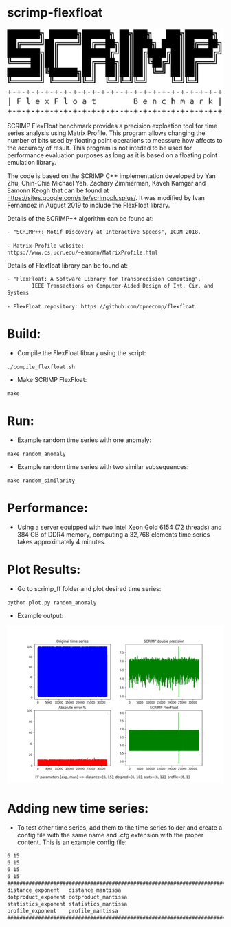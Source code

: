 # scrimp-flexfloat

![alt text](https://github.com/ivanfv/scrimp-flexfloat/blob/master/logo.png)

SCRIMP FlexFloat benchmark provides a precision exploation tool for time series
analysis using Matrix Profile. This program allows changing the number of bits
used by floating point operations to meassure how affects to the accuracy of 
result. This program is not inteded to be used for performance evaluation
purposes as long as it is based on a floating point emulation library.

The code is based on the SCRIMP C++ implementation developed by Yan Zhu, 
Chin-Chia Michael Yeh, Zachary Zimmerman, Kaveh Kamgar and Eamonn Keogh that 
can be found at https://sites.google.com/site/scrimpplusplus/. It was modified
by Ivan Fernandez in August 2019 to include the FlexFloat library.

Details of the SCRIMP++ algorithm can be found at:

    - "SCRIMP++: Motif Discovery at Interactive Speeds", ICDM 2018.

    - Matrix Profile website: https://www.cs.ucr.edu/~eamonn/MatrixProfile.html

Details of Flexfloat library can be found at:

    - "FlexFloat: A Software Library for Transprecision Computing",
            IEEE Transactions on Computer-Aided Design of Int. Cir. and Systems

    - FlexFloat repository: https://github.com/oprecomp/flexfloat    

Build:
======
* Compile the FlexFloat library using the script:

`./compile_flexfloat.sh`

* Make SCRIMP FlexFloat:

`make`


Run:
======

* Example random time series with one anomaly:

`make random_anomaly`


* Example random time series with two similar subsequences:

`make random_similarity`


Performance:
======
* Using a server equipped with two Intel Xeon Gold 6154 (72 threads) and 384 GB of DDR4 memory, computing a 32,768 elements time series takes approximately 4 minutes.



Plot Results:
======
* Go to scrimp_ff folder and plot desired time series:

`python plot.py random_anomaly`

* Example output:

![alt text](https://github.com/ivanfv/scrimp-flexfloat/blob/master/plots/random_anomaly_reduced.png)


Adding new time series:
======
* To test other time series, add them to the time series folder and create a config file with the same name and .cfg extension with the proper content. This is an example config file:


```
6 15
6 15
6 15
6 15
################################################################################
distance_exponent   distance_mantissa
dotproduct_exponent dotproduct_mantissa
statistics_exponent statistics_mantissa
profile_exponent    profile_mantissa
################################################################################
```









